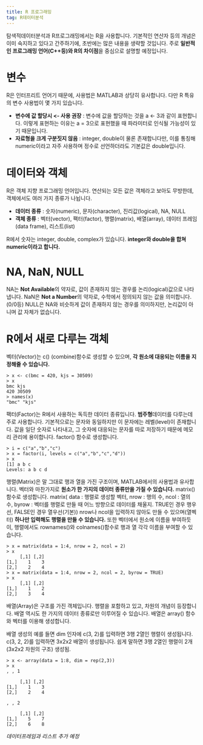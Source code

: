 ```yaml
---
title: R 프로그래밍
tag: R데이터분석
---
```


탐색적데이터분석과 R프로그래밍에서는 R을 사용합니다.
기본적인 연산자 등의 개념은 이미 숙지하고 있다고 간주하기에, 초반에는 많은 내용을 생략할 것입니다. 주로 **일반적인 프로그래밍 언어(C++등)와 R의 차이점**을 중심으로 설명할 예정입니다.

# 변수
R은 인터프리트 언어기 때문에, 사용법은 MATLAB과 상당히 유사합니다. 다만 R 특유의 변수 사용법이 몇 가지 있습니다.

* **변수에 값 할당시 <- 사용 권장** : 변수에 값을 할당하는 것을 a <- 3과 같이 표현합니다. 이렇게 표현하는 이유는 a = 3으로 표현했을 때 파라미터로 인식될 가능성이 있기 때문입니다.
* **자료형을 크게 구분짓지 않음** : integer, double이 물론 존재합니다만, 이를 통칭해 numeric이라고 자주 사용하며 정수로 선언하더라도 기본값은 double입니다.

# 데이터와 객체
R은 객체 지향 프로그래밍 언어입니다. 연산되는 모든 값은 객체라고 보아도 무방한데, 객체에서도 여러 가지 종류가 나뉩니다.

* **데이터 종류** : 숫자(numeric), 문자(character), 진리값(logical), NA, NULL
* **객체 종류** : 벡터(vector), 팩터(factor), 행렬(matrix), 배열(array), 데이터 프레임(data frame), 리스트(list)

R에서 숫자는 integer, double, complex가 있습니다. **integer와 double을 합쳐 numeric이라고 합니다.**

# NA, NaN, NULL
NA는 **Not Available**의 약자로, 값이 존재하지 않는 경우를 논리(logical)값으로 나타냅니다.
NaN은 **Not a Number**의 약자로, 수학에서 정의되지 않는 값을 의미합니다. (0/0등)
NULL은 NA와 비슷하게 값이 존재하지 않는 경우를 의미하지만, 논리값이 아니며 값 자체가 없습니다.

# R에서 새로 다루는 객체
벡터(Vector)는 c() (combine)함수로 생성할 수 있으며, **각 원소에 대응되는 이름을 지정해줄 수 있습니다.**

```
> x <- c(bmc = 420, kjs = 30509)
> x
bmc kjs
420 30509
> names(x)
"bmc" "kjs"
```

팩터(Factor)는 R에서 사용하는 독득한 데이터 종류입니다. **범주형**데이터를 다루는데 주로 사용합니다. 기본적으로는 문자와 동일하지만 이 문자에는 레벨(level)이 존재합니다.
값을 일단 숫자로 나타내고, 그 숫자에 대응되는 문자를 따로 저장하기 때문에 메모리 관리에 용이합니다. factor() 함수로 생성합니다.

```
> i = c("a","b","c")
> x = factor(i, levels = c("a","b","c","d"))
> x
[1] a b c
Levels: a b c d
```

행렬(Matrix)은 말 그대로 행과 열을 가진 구조이며, MATLAB에서의 사용법과 유사합니다. 벡터와 마찬가지로 **원소가 한 가지의 데이터 종류만을 가질 수 있습니다.** matrix() 함수로 생성합니다.
matrix( data : 행렬로 생성할 벡터, nrow : 행의 수, ncol : 열의 수, byrow : 벡터를 행렬로 만들 때 어느 방향으로 데이터를 채울지. TRUE인 경우 행우선, FALSE인 경우 열우선(기본))
nrow나 ncol을 입력하지 않아도 만들 수 있으며(열벡터)  **하나만 입력해도 행렬을 만들 수 있습니다.**
또한 벡터에서 원소에 이름을 부여하듯이, 행렬에서도 rownames()와 colnames()함수로 행과 열 각각 이름을 부여할 수 있습니다.

```
> x = matrix(data = 1:4, nrow = 2, ncol = 2)
> x
     [,1] [,2]
[1,]    1    3
[2,]    2    4
> x = matrix(data = 1:4, nrow = 2, ncol = 2, byrow = TRUE)
> x
     [,1] [,2]
[1,]    1    2
[2,]    3    4
```

배열(Array)은 구조를 가진 객체입니다. 행렬을 포함하고 있고, 차원의 개념이 등장합니다.
배열 역시도 한 가지의 데이터 종류로만 이루어질 수 있습니다.
배열은 array() 함수와 벡터를 이용해 생성합니다.

배열 생성의 예를 들면 dim 인자에 c(3, 2)를 입력하면 3행 2열인 행렬이 생성됩니다. c(3, 2, 2)를 입력하면 3x2x2 배열이 생성됩니다. 쉽게 말하면 3행 2열인 행렬이 2개 (3x2x2 차원의 구조) 생성됨.

```
> x <- array(data = 1:8, dim = rep(2,3))
> x
, , 1

     [,1] [,2]
[1,]    1    3
[2,]    2    4

, , 2

     [,1] [,2]
[1,]    5    7
[2,]    6    8
```

*데이터프레임과 리스트 추가 예정*

